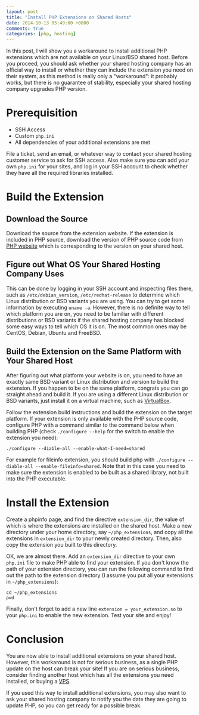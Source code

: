 ```yaml
---
layout: post
title: "Install PHP Extensions on Shared Hosts"
date: 2014-10-13 05:49:00 +0000
comments: true
categories: [php, hosting]
---
```


In this post, I will show you a workaround to install additional PHP extensions which are not available on your
Linux/BSD shared host. Before you proceed, you should ask whether your shared hosting company has an official way to
install or whether they can include the extension you need on their system, as this method is really only a
"workaround": it probably works, but there is no guarantee of stability, especially your shared hosting company upgrades
PHP version.

<!-- more -->

# Prerequisition

- SSH Access
- Custom `php.ini`
- All dependencies of your additional extensions are met 

File a ticket, send an email, or whatever way to contact your shared hosting customer service to ask for SSH access.
Also make sure you can add your own `php.ini` for your sites, and log in your SSH account to check whether they have all
the required libraries installed.

# Build the Extension

## Download the Source
Download the source from the extension website. If the extension is included in PHP source, download the version of PHP
source code from [PHP website](PHP) which is corresponding to the version on your shared host.

## Figure out What OS Your Shared Hosting Company Uses

This can be done by logging in your SSH account and inspecting files there, such as `/etc/debian_version`,
`/etc/redhat-release` to determine which Linux distribution or BSD variants you are using. You can try to get some
information by executing `uname -a`. However, there is no definite way to tell which platform you are on, you need to be
familiar with different distributions or BSD variants if the shared hosting company has blocked some easy ways to tell
which OS it is on. The most common ones may be CentOS, Debian, Ubuntu and FreeBSD.

## Build the Extension on the Same Platform with Your Shared Host

After figuring out what platform your website is on, you need to have an exactly same BSD variant or Linux distribution
and version to build the extension. If you happen to be on the same platform, congrats you can go straight ahead and
build it. If you are using a different Linux distribution or BSD variants, just install it on a virtual machine, such as
[VirtualBox][].

Follow the extension build instructions and build the extension on the target platform. If your extension is only
available with the PHP source code, configure PHP with a command similar to the command below when building PHP (check
`./configure --help` for the switch to enable the extension you need):

    ./configure --diable-all --enable-what-I-need=shared

For example for fileinfo extension, you should build php with `./configure --diable-all --enable-fileinfo=shared`.  Note
that in this case you need to make sure the extension is enabled to be built as a shared library, not built into the PHP
executable.

# Install the Extension

Create a phpinfo page, and find the directive `extension_dir`, the value of which is where the extensions are installed
on the shared host. Make a new directory under your home directory, say `~/php_extensions`, and copy all the
extensions in `extension_dir` to your newly created directory. Then, also copy the extension you built to this
directory.

OK, we are almost there. Add an `extension_dir` directive to your own `php.ini` file to make PHP able to find your
extension. If you don't know the path of your extension directory, you can run the following command to find out the
path to the extension directory (I assume you put all your extensions in `~/php_extensions`):

    cd ~/php_extensions
    pwd

Finally, don't forget to add a new line `extension = your_extension.so` to your `php.ini` to enable the new extension.
Test your site and enjoy!

# Conclusion

You are now able to install additional extensions on your shared host. However, this workaround is not for serious
business, as a single PHP update on the host can break your site! If you are on serious business, consider finding
another host which has all the extensions you need installed, or buying a [VPS][].

If you used this way to install additional extensions, you may also want to ask your shared hosting company to notify
you the date they are going to update PHP, so you can get ready for a possible break.

[PHP]: http://www.php.net
[VirtualBox]: http://www.virtualbox.org
[VPS]: http://en.wikipedia.org/wiki/Virtual_private_server
